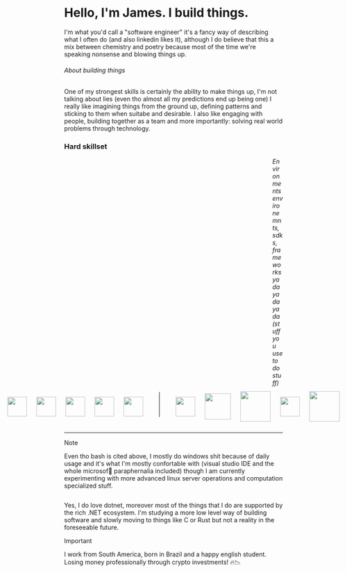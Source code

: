 # Hello, I'm James. I build things.
I'm what you'd call a "software engineer" it's a fancy way of describing what I often do (and also linkedin 
likes it), although I do believe that this a mix between chemistry and poetry because most of the time we're speaking nonsense 
and blowing things up.

###### About building things
One of my strongest skills is certainly the ability to make things up, I'm not talking about lies (even 
tho almost all my predictions end up being one) I really like imagining things from the ground up, defining patterns 
and sticking to them when suitabe and desirable. I also like engaging with people, building together as a team and 
more importantly: solving real world problems through technology.

### Hard skillset
<h6 style="margin: 0 0 0 30rem">Environments environemnts, sdks, frameworks yadayadayada (stuff you use to do stuff)</h6>
<div style="display: flex; align-items:center; justify-content:center;">
   <img heigh="40px" width="45" style="margin:11px" src="https://cdn.jsdelivr.net/gh/devicons/devicon@latest/icons/csharp/csharp-plain.svg"  />
   <img heigh="40px" width="45" style="margin:11px" src="https://cdn.jsdelivr.net/gh/devicons/devicon@latest/icons/typescript/typescript-plain.svg"/>
   <img heigh="40px" width="45" style="margin:11px" src="https://cdn.jsdelivr.net/gh/devicons/devicon@latest/icons/azuresqldatabase/azuresqldatabase-original.svg"/>
   <img heigh="40px" width="45" style="margin:11px" src="https://cdn.jsdelivr.net/gh/devicons/devicon@latest/icons/powershell/powershell-original.svg"/>
   <img heigh="40px" width="45" style="margin:11px" src="https://cdn.jsdelivr.net/gh/devicons/devicon@latest/icons/bash/bash-original.svg"/>
   <div style="margin: 0 20 10 20px; font-weight:1; font-size:3rem">|</div>
   <img heigh="40px" width="45" style="margin:11px" src="https://www.svgrepo.com/show/376369/dotnet.svg"/>
   <img heigh="40px" width="60" style="margin:11px" src="https://cdn.jsdelivr.net/gh/devicons/devicon@latest/icons/postgresql/postgresql-original.svg"  />
   <img heigh="40px" width="70" style="margin:11px" src="https://cdn.jsdelivr.net/gh/devicons/devicon@latest/icons/docker/docker-plain.svg"  />
   <img heigh="40px" width="45" style="margin:11px" src="https://cdn.jsdelivr.net/gh/devicons/devicon@latest/icons/wasm/wasm-original.svg"  />
   <img heigh="40px" width="70" style="margin:11px" src="https://cdn.jsdelivr.net/gh/devicons/devicon@latest/icons/nodejs/nodejs-original-wordmark.svg" />
</div>

---
> [!NOTE]
> Even tho bash is cited above, I mostly do windows shit because of daily usage and it's what I'm mostly 
confortable with (visual studio IDE and the whole microsof💖 paraphernalia included) though I am currently experimenting with more advanced linux
server operations and computation specialized stuff.

<div style="display: flex; flex-direction:row">
</div>

Yes, I do love dotnet, moreover most of the things that I do are supported by the rich .NET ecosystem. I'm
studying a more low level way of building software and slowly moving to things like C or Rust but 
not a reality in the foreseeable future.

> [!IMPORTANT]
> I work from South America, born in Brazil and a happy english student. <br/>
> Losing money professionally through crypto investments! 🔥📉
